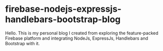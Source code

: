 # firebase-nodejs-expressjs-handlebars-bootstrap-blog
Hello. This is my personal blog I created from exploring the feature-packed Firebase platform and integrating NodeJs, ExpressJs, Handlebars and Bootstrap with it.
